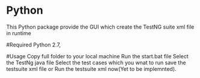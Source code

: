# Python
This Python package provide the GUI which create the TestNG suite xml file in runtime

#Required
Python 2.7,

#Usage
Copy full folder to your local machine
Run the start.bat file 
Select the TestNg java file
Select the test cases which you wnat to run
save the testsuite xml file or Run the testsuite xml now(Yet to be implemnted).